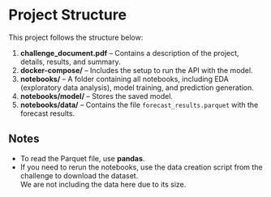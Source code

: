 # Project Structure

This project follows the structure below:

1. **challenge_document.pdf** – Contains a description of the project, details, results, and summary.
2. **docker-compose/** – Includes the setup to run the API with the model.
3. **notebooks/** – A folder containing all notebooks, including EDA (exploratory data analysis), model training, and prediction generation.
4. **notebooks/model/** – Stores the saved model.
5. **notebooks/data/** – Contains the file `forecast_results.parquet` with the forecast results.

## Notes
- To read the Parquet file, use **pandas**.
- If you need to rerun the notebooks, use the data creation script from the challenge to download the dataset.  
  We are not including the data here due to its size.
